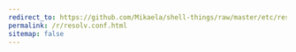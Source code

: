 ```yaml
---
redirect_to: https://github.com/Mikaela/shell-things/raw/master/etc/resolv.conf
permalink: /r/resolv.conf.html
sitemap: false
---
```

